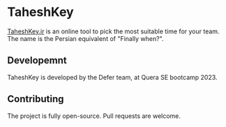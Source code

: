 # TaheshKey
[TaheshKey.ir](https://taheshkey.ir) is an online tool to pick the most suitable time for your team. The name is the Persian equivalent of "Finally when?".

## Developemnt
TaheshKey is developed by the Defer team, at Quera SE bootcamp 2023.

## Contributing
The project is fully open-source. Pull requests are welcome.
